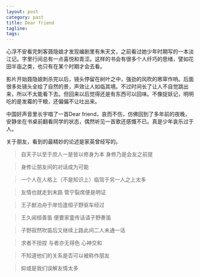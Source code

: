 ```yaml
---
layout: post
category: past
title: Dear friend
tagline:
tags: 
---
```


心浮不安看完刺客聂隐娘才发现编剧里有朱天文，之前看过她少年时期写的一本淡江记。字里行间总有一点喜悦和青涩。这样的书会有很多个人纤巧的思绪，譬如花田半亩之类，也只有在某个时期才会去看。

影片开始聂隐娘刺杀完以后，镜头停留在树叶之中，强劲的风吹的窸窣作响。后面很多处镜头全给了自然的景，声效让人如临其境。不过时间长了让人不自觉跳出来，所以不太能看下去。但回来以后觉得还是有东西可以回味。不像捉妖记，明明吃的是发霉的干粮，还偏偏不让吐出来。

中国好声音里长宇唱了一首Dear friend，哀而不伤，仿佛回到了多年前的夜晚，安静坐在书桌前翻看同学的状态，偶然听见一首歌还感慨不已。真是少年哀乐过于人。

关于朋友，看到的最精妙的论述是家英曾经写的。

> 自天子以至于庶人一是皆以修身为本 身修乃是会友之前提

> 身修让朋友间的对话成为可能 

> 一个人在人格上（不是知识上）临驾于另一人之上太多

> 友情也就走到末路  管宁裂席便是明证

> 王子猷泊舟于岸恰逢桓子野驱车经过 

> 王久闻桓善笛 便要家童传话请子野奏笛 

> 子野寂然吹笛后又继续上路此间二人未通一话

> 求者不扭捏 与者亦无得色 心神交和 

> 不知道他们的关系是否可以被称作朋友

> 抑或是我们误解友情太多
